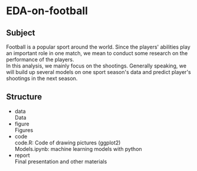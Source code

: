 # EDA-on-football

## Subject
Football is a popular sport around the world. Since the players' abilities play an important role in one match, we mean to conduct some research on the performance of the players.   
In this analysis, we mainly focus on the shootings. Generally speaking, we will build up several models on one sport season's data and predict player's shootings in the next season.

## Structure

- data   
Data 
- figure  
Figures  
- code  
code.R: Code of drawing pictures (ggplot2)  
Models.ipynb: machine learning models with python  
- report  
Final presentation and other materials